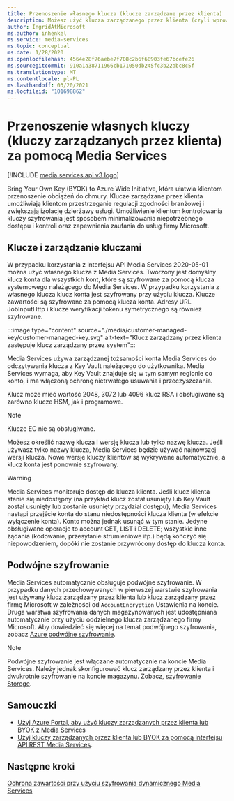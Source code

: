 ```yaml
---
title: Przenoszenie własnego klucza (klucze zarządzane przez klienta)
description: Możesz użyć klucza zarządzanego przez klienta (czyli wprowadzić własny klucz) z Media Services.
author: IngridAtMicrosoft
ms.author: inhenkel
ms.service: media-services
ms.topic: conceptual
ms.date: 1/28/2020
ms.openlocfilehash: 4564e28f76aebe7f708c2b6f68903fe67bcefe26
ms.sourcegitcommit: 910a1a38711966cb171050db245fc3b22abc8c5f
ms.translationtype: MT
ms.contentlocale: pl-PL
ms.lasthandoff: 03/20/2021
ms.locfileid: "101698862"
---
```

# <a name="bring-your-own-key-customer-managed-keys-with-media-services"></a>Przenoszenie własnych kluczy (kluczy zarządzanych przez klienta) za pomocą Media Services

[!INCLUDE [media services api v3 logo](./includes/v3-hr.md)]

Bring Your Own Key (BYOK) to Azure Wide Initiative, która ułatwia klientom przenoszenie obciążeń do chmury. Klucze zarządzane przez klienta umożliwiają klientom przestrzeganie regulacji zgodności branżowej i zwiększają izolację dzierżawy usługi. Umożliwienie klientom kontrolowania kluczy szyfrowania jest sposobem minimalizowania niepotrzebnego dostępu i kontroli oraz zapewnienia zaufania do usług firmy Microsoft.

## <a name="keys-and-key-management"></a>Klucze i zarządzanie kluczami

W przypadku korzystania z interfejsu API Media Services 2020-05-01 można użyć własnego klucza z Media Services. Tworzony jest domyślny klucz konta dla wszystkich kont, które są szyfrowane za pomocą klucza systemowego należącego do Media Services. W przypadku korzystania z własnego klucza klucz konta jest szyfrowany przy użyciu klucza. Klucze zawartości są szyfrowane za pomocą klucza konta. Adresy URL JobInputHttp i klucze weryfikacji tokenu symetrycznego są również szyfrowane.

:::image type="content" source="./media/customer-managed-key/customer-managed-key.svg" alt-text="Klucz zarządzany przez klienta zastępuje klucz zarządzany przez system":::

Media Services używa zarządzanej tożsamości konta Media Services do odczytywania klucza z Key Vault należącego do użytkownika. Media Services wymaga, aby Key Vault znajduje się w tym samym regionie co konto, i ma włączoną ochronę nietrwałego usuwania i przeczyszczania.

Klucz może mieć wartość 2048, 3072 lub 4096 klucz RSA i obsługiwane są zarówno klucze HSM, jak i programowe.

> [!NOTE]
> Klucze EC nie są obsługiwane.

Możesz określić nazwę klucza i wersję klucza lub tylko nazwę klucza. Jeśli używasz tylko nazwy klucza, Media Services będzie używać najnowszej wersji klucza. Nowe wersje kluczy klientów są wykrywane automatycznie, a klucz konta jest ponownie szyfrowany.

> [!WARNING]
> Media Services monitoruje dostęp do klucza klienta. Jeśli klucz klienta stanie się niedostępny (na przykład klucz został usunięty lub Key Vault został usunięty lub zostanie usunięty przydział dostępu), Media Services nastąpi przejście konta do stanu niedostępności klucza klienta (w efekcie wyłączenie konta). Konto można jednak usunąć w tym stanie. Jedyne obsługiwane operacje to account GET, LIST i DELETE; wszystkie inne żądania (kodowanie, przesyłanie strumieniowe itp.) będą kończyć się niepowodzeniem, dopóki nie zostanie przywrócony dostęp do klucza konta.

## <a name="double-encryption"></a>Podwójne szyfrowanie

Media Services automatycznie obsługuje podwójne szyfrowanie. W przypadku danych przechowywanych w pierwszej warstwie szyfrowania jest używany klucz zarządzany przez klienta lub klucz zarządzany przez firmę Microsoft w zależności od `AccountEncryption` Ustawienia na koncie.  Druga warstwa szyfrowania danych magazynowanych jest udostępniana automatycznie przy użyciu oddzielnego klucza zarządzanego firmy Microsoft. Aby dowiedzieć się więcej na temat podwójnego szyfrowania, zobacz [Azure podwójne szyfrowanie](../../security/fundamentals/double-encryption.md).

> [!NOTE]
> Podwójne szyfrowanie jest włączane automatycznie na koncie Media Services. Należy jednak skonfigurować klucz zarządzany przez klienta i dwukrotnie szyfrowanie na koncie magazynu. Zobacz, [szyfrowanie Storege](../../storage/common/storage-service-encryption.md).

## <a name="tutorials"></a>Samouczki

- [Użyj Azure Portal, aby użyć kluczy zarządzanych przez klienta lub BYOK z Media Services](tutorial-byok-portal.md)
- [Użyj kluczy zarządzanych przez klienta lub BYOK za pomocą interfejsu API REST Media Services](tutorial-byok-postman.md).

## <a name="next-steps"></a>Następne kroki

[Ochrona zawartości przy użyciu szyfrowania dynamicznego Media Services](content-protection-overview.md)
